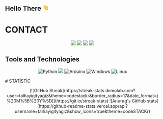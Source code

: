 <!-- bu satırda selamlama için yazı, gif ve boyut kısmı vardır dilediğinize göre değişebilir.-->
<h2> Hello There <img src="https://raw.githubusercontent.com/ABSphreak/ABSphreak/master/gifs/Hi.gif" height="20px"></h2>

<!-- Bu kısımda ise benim hakkımda iletişim kısımları var.-->
# CONTACT

<p align="center">
<a href="https://www.linkedin.com/in/talhayigityagiz/">
<img src="https://img.shields.io/badge/linkedin-%230077B5.svg?&style=for-the-badge&logo=linkedin&logoColor=white"></a>
<a href="mailto:talhayigityagiz@gmail.com">
<img src="https://img.shields.io/badge/Gmail-%234E34A7.svg?&style=for-the-badge&logo=google&logoColor=white"></a>
<a href="https://www.instagram.com/talhayigityagiz/">
<img src="https://img.shields.io/badge/Instagram-E4405F?style=for-the-badge&logo=instagram&logoColor=white"></a>
<a href="https://twitter.com/talhayigityagiz">
<img src="https://img.shields.io/badge/Twitter-1DA1F2?style=for-the-badge&logo=twitter&logoColor=white"></a>
</p>

## Tools and Technologies

<p align="center">
<img src="https://img.icons8.com/color/48/000000/python--v1.png" title="Python"/>
<img src="https://img.icons8.com/color/48/000000/html-5--v1.png"/>
<img src="https://img.icons8.com/color/48/000000/arduino.png" title="Arduino"/>
<img src="https://img.icons8.com/color/48/000000/windows-10.png" title="Windows"/>
<img src="https://img.icons8.com/color/48/000000/linux--v1.png" title="Linux"/>
</p>

<p align="center">

</p>
# STATİSTİC
<p align="center">
[![GitHub Streak](https://streak-stats.demolab.com?user=talhayigityagiz&theme=codestackr&border_radius=17&date_format=j%20M%5B%20Y%5D)](https://git.io/streak-stats)
![Anurag's GitHub stats](https://github-readme-stats.vercel.app/api?username=talhayigityagiz&show_icons=true&theme=codeSTACKr)
</p>
<!--
**talhayigityagiz/talhayigityagiz** is a ✨ _special_ ✨ repository because its `README.md` (this file) appears on your GitHub profile.

Here are some ideas to get you started:

- 🔭 I’m currently working on ...
- 🌱 I’m currently learning ...
- 👯 I’m looking to collaborate on ...
- 🤔 I’m looking for help with ...
- 💬 Ask me about ...
- 📫 How to reach me: ...
- 😄 Pronouns: ...
- ⚡ Fun fact: ...
-->
